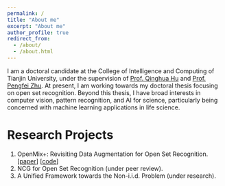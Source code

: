 ```yaml
---
permalink: /
title: "About me"
excerpt: "About me"
author_profile: true
redirect_from: 
  - /about/
  - /about.html
---
```


I am a doctoral candidate at the College of Intelligence and Computing of Tianjin University, under the supervision of [Prof. Qinghua Hu](https://cic.tju.edu.cn/faculty/huqinghua/index.html) and [Prof.
Pengfei Zhu](http://aiskyeye.com/). At present, I am working towards my doctoral thesis focusing on open set recognition. Beyond this thesis, I have broad interests in computer vision, pattern recognition, and AI for science, particularly being concerned with machine learning applications in life science. 

Research Projects
======
1. OpenMix+: Revisiting Data Augmentation for Open Set Recognition. [[paper](https://ieeexplore.ieee.org/abstract/document/10106029)] [[code](https://github.com/t9liverpool/OpenMix)]
2. NCG for Open Set Recognition (under peer review).
3. A Unified Framework towards the Non-i.i.d. Problem (under research).  
